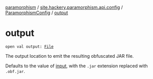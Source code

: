 [paramorphism](../../index.md) / [site.hackery.paramorphism.api.config](../index.md) / [ParamorphismConfig](index.md) / [output](./output.md)

# output

`open val output: `[`File`](https://docs.oracle.com/javase/6/docs/api/java/io/File.html)

The output location to emit the resulting obfuscated JAR file.

Defaults to the value of [input](input.md), with the `.jar` extension replaced with `.obf.jar`.

